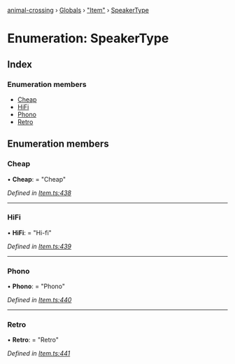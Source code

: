 [animal-crossing](../README.md) › [Globals](../globals.md) › ["Item"](../modules/_item_.md) › [SpeakerType](_item_.speakertype.md)

# Enumeration: SpeakerType

## Index

### Enumeration members

* [Cheap](_item_.speakertype.md#cheap)
* [HiFi](_item_.speakertype.md#hifi)
* [Phono](_item_.speakertype.md#phono)
* [Retro](_item_.speakertype.md#retro)

## Enumeration members

###  Cheap

• **Cheap**: = "Cheap"

*Defined in [Item.ts:438](https://github.com/Norviah/animal-crossing/blob/267b9fa/module/types/Item.ts#L438)*

___

###  HiFi

• **HiFi**: = "Hi-fi"

*Defined in [Item.ts:439](https://github.com/Norviah/animal-crossing/blob/267b9fa/module/types/Item.ts#L439)*

___

###  Phono

• **Phono**: = "Phono"

*Defined in [Item.ts:440](https://github.com/Norviah/animal-crossing/blob/267b9fa/module/types/Item.ts#L440)*

___

###  Retro

• **Retro**: = "Retro"

*Defined in [Item.ts:441](https://github.com/Norviah/animal-crossing/blob/267b9fa/module/types/Item.ts#L441)*
